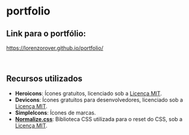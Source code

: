 # portfolio

## Link para o portfólio:
https://lorenzorover.github.io/portfolio/

<br>

## Recursos utilizados

- **Heroicons**: Ícones gratuitos, licenciado sob a [Licença MIT](https://github.com/tailwindlabs/heroicons/blob/master/LICENSE).
- **Devicons**: Ícones gratuitos para desenvolvedores, licenciado sob a [Licença MIT](https://github.com/devicons/devicon/blob/master/LICENSE).
- **SimpleIcons**: Ícones de marcas.
- **[Normalize.css](https://github.com/necolas/normalize.css)**: Biblioteca CSS utilizada para o reset do CSS, sob a [Licença MIT](https://github.com/necolas/normalize.css/blob/master/LICENSE.md).
